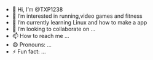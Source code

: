 - 👋 Hi, I’m @TXP1238
- 👀 I’m interested in running,video games and fitness
- 🌱 I’m currently learning Linux and how to make a app
- 💞️ I’m looking to collaborate on ...
- 📫 How to reach me ...
- 😄 Pronouns: ...
- ⚡ Fun fact: ...

<!---
TXP1238/TXP1238 is a ✨ special ✨ repository because its `README.md` (this file) appears on your GitHub profile.
You can click the Preview link to take a look at your changes.
--->
